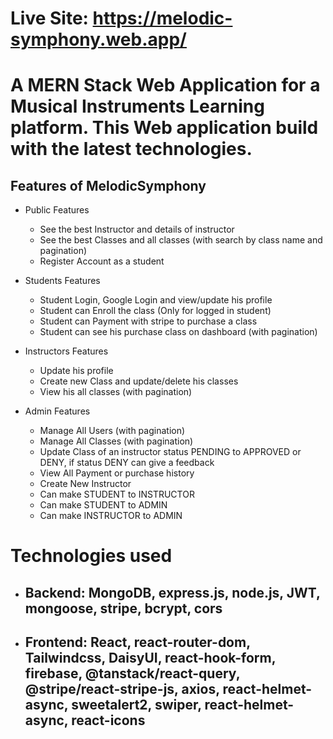 # Live Site: https://melodic-symphony.web.app/

# A MERN Stack Web Application for a Musical Instruments Learning platform. This Web application build with the latest technologies.

## Features of MelodicSymphony

- Public Features

  - See the best Instructor and details of instructor
  - See the best Classes and all classes (with search by class name and pagination)
  - Register Account as a student

- Students Features

  - Student Login, Google Login and view/update his profile
  - Student can Enroll the class (Only for logged in student)
  - Student can Payment with stripe to purchase a class
  - Student can see his purchase class on dashboard (with pagination)

- Instructors Features

  - Update his profile
  - Create new Class and update/delete his classes
  - View his all classes (with pagination)

- Admin Features
  - Manage All Users (with pagination)
  - Manage All Classes (with pagination)
  - Update Class of an instructor status PENDING to APPROVED or DENY, if status DENY can give a feedback
  - View All Payment or purchase history
  - Create New Instructor
  - Can make STUDENT to INSTRUCTOR
  - Can make STUDENT to ADMIN
  - Can make INSTRUCTOR to ADMIN

# Technologies used

- ## Backend: MongoDB, express.js, node.js, JWT, mongoose, stripe, bcrypt, cors
- ## Frontend: React, react-router-dom, Tailwindcss, DaisyUI, react-hook-form, firebase, @tanstack/react-query, @stripe/react-stripe-js, axios, react-helmet-async, sweetalert2, swiper, react-helmet-async, react-icons
